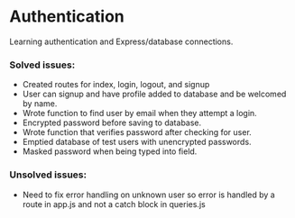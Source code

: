 # Authentication

Learning authentication and Express/database connections.

### Solved issues:

- Created routes for index, login, logout, and signup
- User can signup and have profile added to database and be welcomed by name.
- Wrote function to find user by email when they attempt a login.
- Encrypted password before saving to database.
- Wrote function that verifies password after checking for user.
- Emptied database of test users with unencrypted passwords.
- Masked password when being typed into field.

### Unsolved issues:

- Need to fix error handling on unknown user so error is handled by a route in app.js and not a catch block in queries.js

